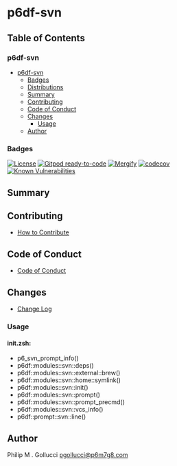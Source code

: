 # p6df-svn

## Table of Contents


### p6df-svn
- [p6df-svn](#p6df-svn)
  - [Badges](#badges)
  - [Distributions](#distributions)
  - [Summary](#summary)
  - [Contributing](#contributing)
  - [Code of Conduct](#code-of-conduct)
  - [Changes](#changes)
    - [Usage](#usage)
  - [Author](#author)

### Badges

[![License](https://img.shields.io/badge/License-Apache%202.0-yellowgreen.svg)](https://opensource.org/licenses/Apache-2.0)
[![Gitpod ready-to-code](https://img.shields.io/badge/Gitpod-ready--to--code-blue?logo=gitpod)](https://gitpod.io/#https://github.com/p6m7g8/p6df-svn)
[![Mergify](https://img.shields.io/endpoint.svg?url=https://gh.mergify.io/badges/p6m7g8/p6df-svn/&style=flat)](https://mergify.io)
[![codecov](https://codecov.io/gh/p6m7g8/p6df-svn/branch/master/graph/badge.svg?token=14Yj1fZbew)](https://codecov.io/gh/p6m7g8/p6df-svn)
[![Known Vulnerabilities](https://snyk.io/test/github/p6m7g8/p6df-svn/badge.svg?targetFile=package.json)](https://snyk.io/test/github/p6m7g8/p6df-svn?targetFile=package.json)

## Summary

## Contributing

- [How to Contribute](CONTRIBUTING.md)

## Code of Conduct

- [Code of Conduct](CODE_OF_CONDUCT.md)

## Changes

- [Change Log](CHANGELOG.md)

### Usage

#### init.zsh:

- p6_svn_prompt_info()
- p6df::modules::svn::deps()
- p6df::modules::svn::external::brew()
- p6df::modules::svn::home::symlink()
- p6df::modules::svn::init()
- p6df::modules::svn::prompt()
- p6df::modules::svn::prompt_precmd()
- p6df::modules::svn::vcs_info()
- p6df::prompt::svn::line()


## Author

Philip M . Gollucci <pgollucci@p6m7g8.com>
